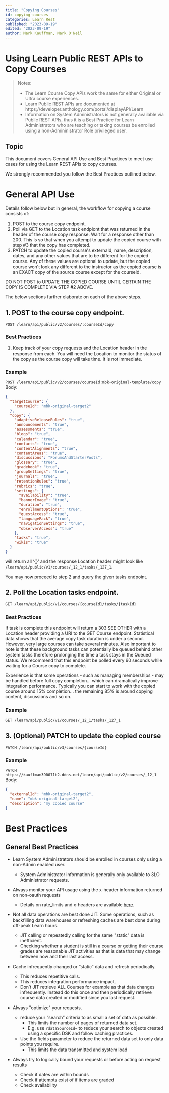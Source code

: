 ```yaml
---
title: "Copying Courses"
id: copying-courses
categories: Learn Rest
published: "2023-09-19"
edited: "2023-09-19"
author: Mark Kauffman, Mark O'Neil
---
```


<VersioningTracker frontMatter={frontMatter}/>

# Using Learn Public REST APIs to Copy Courses 
 
> Notes:  
> 
> * The Learn Course Copy APIs work the same for either Original or Ultra course experiences. 
> * Learn Public REST APIs are documented at https;//developer.anthology.com/portal/displayAPI/Learn 
> * Information on System Administrators is not generally available via Public REST APIs, thus it is a Best Practice for Learn Administrators who are teaching or taking courses be enrolled using a non-Admininistrator Role privileged user. 
 
## Topic
This document covers General API Use and Best Practices to meet use cases for using the Learn REST APIs to copy courses. 
 
We strongly recommended you follow the Best Practices outlined below. 

# General API Use 
Details follow below but in general, the workflow for copying a course consists of: 

1. POST to the course copy endpoint. 
2. Poll via GET to the Location task endpiont that was returned in the header of the course copy response. Wait for a response other than 200. This is so that when you attempt to update the copied course with step #3 that the copy has completed.
3. PATCH to update the copied course's externaId, name, description, dates, and any other values that are to be different for the copied course. Any of these values are optional to update, but the copied course won't look any different to the instructor as the copied course is an EXACT copy of the source course except for the courseId.

DO NOT POST to UPDATE THE COPIED COURSE UNTIL CERTAIN THE COPY IS COMPLETE VIA STEP #2 ABOVE.   

The below sections further elaborate on each of the above steps. 
 
## 1. POST to the course copy endpoint. 
`POST /learn/api/public/v2/courses/:courseId/copy` 
 
### Best Practices
1. Keep track of your copy requests and the Location header in the response from each. You will need the Location to monitor the status of the copy as the course copy will take time. It is not immediate.
 
### Example
`POST /learn/api/public/v2/courses/courseId:mbk-original-template/copy` 
Body: 
```json
{ 
  "targetCourse": {
    "courseId": "mbk-original-target2"
  },
  "copy": {
    "adaptiveReleaseRules": "true",
    "announcements": "true",
    "assessments": "true",
    "blogs": "true",
    "calendar": "true",
    "contacts": "true",
    "contentAlignments": "true",
    "contentAreas": "true",
    "discussions": "ForumsAndStarterPosts",
    "glossary": "true",
    "gradebook": "true",
    "groupSettings": "true",
    "journals": "true",
    "retentionRules": "true",
    "rubrics": "true",
    "settings": {
      "availability": "true",
      "bannerImage": "true",
      "duration": "true",
      "enrollmentOptions": "true",
      "guestAccess": "true",
      "languagePack": "true",
      "navigationSettings": "true",
      "observerAccess": "true"
    },
    "tasks": "true",
    "wikis": "true"
  }
}
```

will return all ‘{}’ and the response Location header might look like `/learn/api/public/v1/courses/_12_1/tasks/_127_1`. 

You may now proceed to step 2 and query the given tasks endpoint. 
 
## 2. Poll the Location tasks endpoint. 
`GET /learn/api/public/v1/courses/{courseId}/tasks/{taskId}` 

### Best Practices  
If task is complete this endpoint will return a 303 SEE OTHER with a Location header providing a URI to the GET Course endpoint. Statistical data shows that the average copy task duration is under a second. However, very large courses can take several minutes. Also important to note is that these background tasks can potentially be queued behind other system tasks therefore prolonging the time a task stays in the Queued status. We recommend that this endpoint be polled every 60 seconds while waiting for a Course copy to complete.

Experience is that some operations - such as managing memberships - may be handled before full copy completion… which can dramatically improve integration performance. Typically you can start to work with the copied course around 15% completion… the remaining 85% is around copying content, discussions and so on.
 
### Example
`GET /learn/api/public/v1/courses/_12_1/tasks/_127_1`
 

## 3. (Optional) PATCH to update the copied course 
`PATCH /learn/api/public/v3/courses/{courseId}`

### Example
`PATCH https://kauffman390071b2.ddns.net/learn/api/public/v2/courses/_12_1`
Body:
```json
{
  "externalId": "mbk-original-target2",
  "name": "mbk-original-target2",
  "description": "my copied course"
}
```
 
# Best Practices 

## General Best Practices  
* Learn System Administrators should be enrolled in courses only using a non-Admin enabled user. 
	* System Administrator information is generally only available to 3LO Administrator requests. 
 
* Always monitor your API usage using the x-header information returned on non-oauth requests 
	* Details on rate_limits and x-headers are available [here](https://docs.anthology.com/docs/developer-portal/production-groups-rest-api-and-site-registration-limits#rest-api-calls-limit). 
 
* Not all data operations are best done JIT. 
Some operations, such as backfilling data warehouses or refreshing caches are best done during off-peak Learn hours. 
  * JIT calling or repeatedly calling for the same "static" data is inefficient. 
  * Checking whether a student is still in a course or getting their course grades are reasonable JIT activities as that is data that may change between now and their last access. 
 
* Cache infrequently changed or “static” data and refresh periodically. 
	* This reduces repetitive calls.  
	* This reduces integration performance impact. 
	* Don’t JIT retrieve ALL Courses for example as that data changes infrequently. Instead do this once and then periodically retrieve course data created or modified since you last request. 
 
* Always "optimize" your requests.
	* reduce your “search” criteria to as small a set of data as possible. 
		* This limits the number of pages of returned data set. 
		* E.g. use `?dataSourceId=` to reduce your search to objects created using a specific DSK and follow caching practices. 
	* Use the fields parameter to reduce the returned data set to only data points you require. 
		* This limits the data transmitted and system load 
 
* Always try to logically bound your requests or before acting on request results 
	* Check if dates are within bounds 
	* Check if attempts exist of if items are graded 
	* Check availability 
 
 
<AuthorBox frontMatter={frontMatter}/>